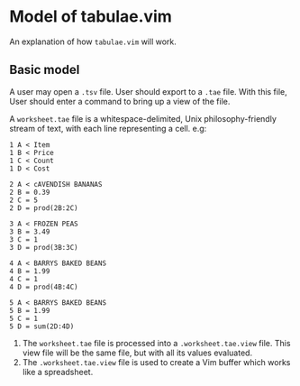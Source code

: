 # Model of tabulae.vim
An explanation of how `tabulae.vim` will work.

## Basic model
A user may open a `.tsv` file. User should export to a `.tae` file.
With this file, User should enter a command to bring up a view of the file.

A `worksheet.tae` file is a whitespace-delimited, Unix philosophy-friendly
stream of text, with each line representing a cell. e.g:

```tae
1 A < Item
1 B < Price
1 C < Count
1 D < Cost

2 A < cAVENDISH BANANAS
2 B = 0.39
2 C = 5
2 D = prod(2B:2C)

3 A < FROZEN PEAS
3 B = 3.49
3 C = 1
3 D = prod(3B:3C)

4 A < BARRYS BAKED BEANS
4 B = 1.99
4 C = 1
4 D = prod(4B:4C)

5 A < BARRYS BAKED BEANS
5 B = 1.99
5 C = 1
5 D = sum(2D:4D)
```


1. The `worksheet.tae` file is processed into a `.worksheet.tae.view` file. This
   view file will be the same file, but with all its values evaluated.
2. The `.worksheet.tae.view` file is used to create a Vim buffer which works
   like a spreadsheet.
